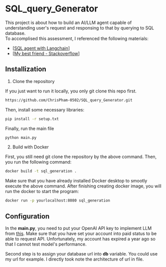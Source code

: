 # SQL_query_Generator
This project is about how to build an AI/LLM agent capable of understanding user's request and responsing to that by querying to SQL database.  
To accomplised this assessment, I referenced the following materials:
- [[SQL agent with Langchain](https://python.langchain.com/docs/use_cases/sql/agents?fbclid=IwAR1feCLF6ocWldzjBo8EeJakpzMdkTAMNManyZrYYcc0qpTN5ZUcGUUuP2A_aem_ATlqnACZkWhVpYBZwDfUc-cQ2SB9Ieo8vBASqm0hosw7Db6hURLY_VkJvwgeT4OswS9TWHL0u9ZC8FvJYwf9Ji_p)]
- [[My best friend - Stackoverflow](https://stackoverflow.com/)]

## Installization
1. Clone the repository

  If you just want to run it locally, you only git clone this repo first.
```sh
https://github.com/ChrisPham-0502/SQL_query_Generator.git
```
  Then, install some necessary libraries:
```sh
pip install -r setup.txt
```
  Finally, run the main file
```sh
python main.py
```
2. Build with Docker

  First, you still need git clone the repository by the above command. Then, you run the following command:
 ```sh
docker build -t sql_generation .
```
  Make sure that you have already installed Docker desktop to smootly execute the above command. After finishing creating docker image, you will run the docker to start the program: 
```sh
docker run -p yourlocalhost:8080 sql_generation
```

## Configuration
In the **main.py**, you need to put your OpenAI API key to implement LLM from [this](https://openai.com/). Make sure that you have set your account into paid status to be able to request API. Unfortunately, my account has expired a year ago so that I cannot test model's performance. 

Second step is to assign your database url into **db** variable. You could use my url for example. I directly took note the architecture of url in file. 
